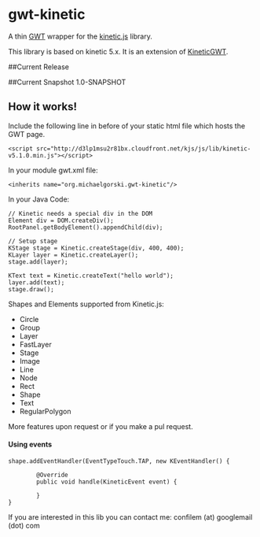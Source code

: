 gwt-kinetic
===========

A thin [GWT](http://www.gwtproject.org/) wrapper for the [kinetic.js](http://www.kineticjs.com/) library.

This library is based on kinetic 5.x. It is an extension of [KineticGWT](https://github.com/neothemachine/KineticGWT).

##Current Release

##Current Snapshot
1.0-SNAPSHOT

## How it works!


Include the following line in before </head> of your static html file which hosts the GWT page.

    <script src="http://d3lp1msu2r81bx.cloudfront.net/kjs/js/lib/kinetic-v5.1.0.min.js"></script>

In your module gwt.xml file: 

    <inherits name="org.michaelgorski.gwt-kinetic"/>

In your Java Code: 

    // Kinetic needs a special div in the DOM
    Element div = DOM.createDiv();
    RootPanel.getBodyElement().appendChild(div);
    
    // Setup stage
    KStage stage = Kinetic.createStage(div, 400, 400);
    KLayer layer = Kinetic.createLayer();
    stage.add(layer);
    
    KText text = Kinetic.createText("hello world"); 
    layer.add(text);
    stage.draw();
  
  
Shapes and Elements supported from Kinetic.js: 

- Circle
- Group
- Layer
- FastLayer
- Stage
- Image
- Line
- Node
- Rect
- Shape
- Text
- RegularPolygon


More features upon request or if you make a pul request. 

#### Using events

    shape.addEventHandler(EventTypeTouch.TAP, new KEventHandler() {
			
			@Override
			public void handle(KineticEvent event) {

            }
    }

If you are interested in this lib you can contact me: confilem (at) googlemail (dot) com
